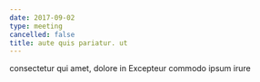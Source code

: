 ```yaml
---
date: 2017-09-02
type: meeting
cancelled: false
title: aute quis pariatur. ut
---
```

consectetur qui amet, dolore in Excepteur commodo ipsum irure
